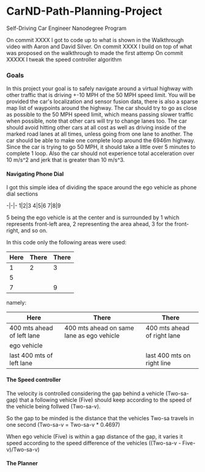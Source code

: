# CarND-Path-Planning-Project
Self-Driving Car Engineer Nanodegree Program

On commit XXXX I got to code up to what is shown in the Walkthrough video with Aaron and David Silver.
On commit XXXX I build on top of what was proposed on the walkthrough to made the first attemp
On commit XXXXX I tweak the speed controller algorithm

### Goals
In this project your goal is to safely navigate around a virtual highway with other traffic that is driving +-10 MPH of the 50 MPH speed limit. You will be provided the car's localization and sensor fusion data, there is also a sparse map list of waypoints around the highway. The car should try to go as close as possible to the 50 MPH speed limit, which means passing slower traffic when possible, note that other cars will try to change lanes too. The car should avoid hitting other cars at all cost as well as driving inside of the marked road lanes at all times, unless going from one lane to another. The car should be able to make one complete loop around the 6946m highway. Since the car is trying to go 50 MPH, it should take a little over 5 minutes to complete 1 loop. Also the car should not experience total acceleration over 10 m/s^2 and jerk that is greater than 10 m/s^3.

#### Navigating Phone Dial


I got this simple idea of dividing the space around the ego vehicle as phone dial sections

-|-|-
1|2|3
4|5|6
7|8|9

5 being the ego vehicle is at the center and is surrounded by 1 which represents front-left area, 2 representing the area ahead, 3 for the front-right, and so on. 


In this code only the following areas were used:

Here|There|There
-|-|-
1|2|3
|5|
7||9

namely:

Here|There|There
-|-|-
400 mts ahead of left lane|400 mts ahead on same lane as ego vehicle|400 mts ahead of right lane
|ego vehicle|
last 400 mts of left lane||last 400 mts on right line 


#### The Speed controller

The velocity is controlled considering the gap behind a vehicle (Two-sa-gap) that a following vehicle (Five) should keep according to the speed of the vehicle being follwed (Two-sa-v).

So the gap to be minded is the distance that the vehicles Two-sa travels in one second (Two-sa-v = Two-sa-v * 0.4697) 

When ego vehicle (Five) is within a gap distance of the gap, it varies it speed according to the speed difference of the vehicles ((Two-sa-v - Five-v)/Two-sa-v)


#### The Planner











